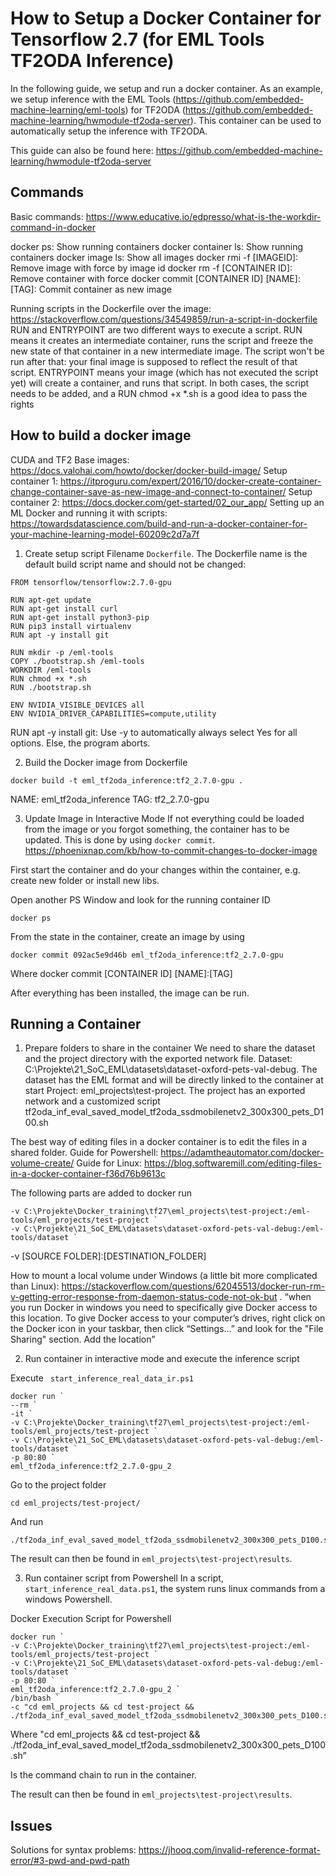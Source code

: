 # How to Setup a Docker Container for Tensorflow 2.7 (for EML Tools TF2ODA Inference)

In the following guide, we setup and run a docker container. As an example, we setup inference with the EML Tools (https://github.com/embedded-machine-learning/eml-tools) for TF2ODA (https://github.com/embedded-machine-learning/hwmodule-tf2oda-server). This container can be used to automatically setup the inference with TF2ODA.

This guide can also be found here: https://github.com/embedded-machine-learning/hwmodule-tf2oda-server   

## Commands
Basic commands: https://www.educative.io/edpresso/what-is-the-workdir-command-in-docker

docker ps: Show running containers
docker container ls: Show running containers
docker image ls: Show all images
docker rmi -f [IMAGEID]: Remove image with force by image id
docker rm -f [CONTAINER ID]: Remove container with force
docker commit [CONTAINER ID] [NAME]:[TAG]: Commit container as new image

Running scripts in the Dockerfile over the image: https://stackoverflow.com/questions/34549859/run-a-script-in-dockerfile
RUN and ENTRYPOINT are two different ways to execute a script. RUN means it creates an intermediate container, runs the script and freeze the new state of that container in a new intermediate image. The script won't be run after that: your final image is supposed to reflect the result of that script. ENTRYPOINT means your image (which has not executed the script yet) will create a container, and runs that script. In both cases, the script needs to be added, and a RUN chmod +x *.sh is a good idea to pass the rights


## How to build a docker image
CUDA and TF2 Base images: https://docs.valohai.com/howto/docker/docker-build-image/
Setup container 1: https://itproguru.com/expert/2016/10/docker-create-container-change-container-save-as-new-image-and-connect-to-container/
Setup container 2: https://docs.docker.com/get-started/02_our_app/
Setting up an ML Docker and running it with scripts: https://towardsdatascience.com/build-and-run-a-docker-container-for-your-machine-learning-model-60209c2d7a7f


1. Create setup script
Filename ```Dockerfile```. The Dockerfile name is the default build script name and should not be changed:
```
FROM tensorflow/tensorflow:2.7.0-gpu

RUN apt-get update
RUN apt-get install curl
RUN apt-get install python3-pip
RUN pip3 install virtualenv
RUN apt -y install git

RUN mkdir -p /eml-tools
COPY ./bootstrap.sh /eml-tools
WORKDIR /eml-tools
RUN chmod +x *.sh
RUN ./bootstrap.sh

ENV NVIDIA_VISIBLE_DEVICES all
ENV NVIDIA_DRIVER_CAPABILITIES=compute,utility 
```

RUN apt -y install git: Use -y to automatically always select Yes for all options. Else, the program aborts.


2. Build the Docker image from Dockerfile
```
docker build -t eml_tf2oda_inference:tf2_2.7.0-gpu .
```
NAME: eml_tf2oda_inference
TAG: tf2_2.7.0-gpu

3. Update Image in Interactive Mode
If not everything could be loaded from the image or you forgot something, the container has to be updated. This is done by using ```docker commit```. 
https://phoenixnap.com/kb/how-to-commit-changes-to-docker-image 

First start the container and do your changes within the container, e.g. create new folder or install new libs.

Open another PS Window and look for the running container ID
```
docker ps
```
From the state in the container, create an image by using 
```
docker commit 092ac5e9d46b eml_tf2oda_inference:tf2_2.7.0-gpu
```
Where docker commit [CONTAINER ID] [NAME]:[TAG]

After everything has been installed, the image can be run.

## Running a Container

1. Prepare folders to share in the container
We need to share the dataset and the project directory with the exported network file.
Dataset: C:\Projekte\21_SoC_EML\datasets\dataset-oxford-pets-val-debug. The dataset has the EML format and will be directly linked to the container at start
Project: eml_projects\test-project. The project has an exported network and a customized script tf2oda_inf_eval_saved_model_tf2oda_ssdmobilenetv2_300x300_pets_D100.sh

The best way of editing files in a docker container is to edit the files in a shared folder.
Guide for Powershell: https://adamtheautomator.com/docker-volume-create/
Guide for Linux: https://blog.softwaremill.com/editing-files-in-a-docker-container-f36d76b9613c

The following parts are added to docker run
```
-v C:\Projekte\Docker_training\tf27\eml_projects\test-project:/eml-tools/eml_projects/test-project `
-v C:\Projekte\21_SoC_EML\datasets\dataset-oxford-pets-val-debug:/eml-tools/dataset `
```
-v [SOURCE FOLDER]:[DESTINATION_FOLDER]

How to mount a local volume under Windows (a little bit more complicated than Linux): 
https://stackoverflow.com/questions/62045513/docker-run-rm-v-getting-error-response-from-daemon-status-code-not-ok-but . “when you run Docker in windows you need to specifically give Docker access to this location. To give Docker access to your computer’s drives, right click on the Docker icon in your taskbar, then click “Settings…” and look for the "File Sharing" section. Add the location”

2. Run container in interactive mode and execute the inference script

Execute ``` start_inference_real_data_ir.ps1```
```
docker run `
--rm `
-it `
-v C:\Projekte\Docker_training\tf27\eml_projects\test-project:/eml-tools/eml_projects/test-project `
-v C:\Projekte\21_SoC_EML\datasets\dataset-oxford-pets-val-debug:/eml-tools/dataset `
-p 80:80 `
eml_tf2oda_inference:tf2_2.7.0-gpu_2
```
Go to the project folder 
```
cd eml_projects/test-project/
```

And run

```
./tf2oda_inf_eval_saved_model_tf2oda_ssdmobilenetv2_300x300_pets_D100.sh 
```

The result can then be found in ```eml_projects\test-project\results```.

3. Run container script from Powershell
In a script, ``` start_inference_real_data.ps1```, the system runs linux commands from a windows Powershell.

Docker Execution Script for Powershell
```
docker run `
-v C:\Projekte\Docker_training\tf27\eml_projects\test-project:/eml-tools/eml_projects/test-project `
-v C:\Projekte\21_SoC_EML\datasets\dataset-oxford-pets-val-debug:/eml-tools/dataset `
-p 80:80 `
eml_tf2oda_inference:tf2_2.7.0-gpu_2 `
/bin/bash `
-c "cd eml_projects && cd test-project && ./tf2oda_inf_eval_saved_model_tf2oda_ssdmobilenetv2_300x300_pets_D100.sh" 
```

Where 
"cd eml_projects && 
cd test-project && 
./tf2oda_inf_eval_saved_model_tf2oda_ssdmobilenetv2_300x300_pets_D100.sh”

Is the command chain to run in the container.

The result can then be found in ```eml_projects\test-project\results```.


## Issues
Solutions for syntax problems: https://jhooq.com/invalid-reference-format-error/#3-pwd-and-pwd-path
